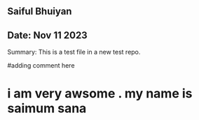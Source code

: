 ## Saiful Bhuiyan
## Date:  Nov 11 2023

Summary:  This is a test file in a new test repo.

#adding comment here

# i am very awsome . my name is saimum sana